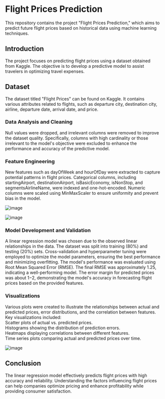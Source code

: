 # Flight Prices Prediction
This repository contains the project "Flight Prices Prediction," which aims to predict future flight prices based on historical data using machine learning techniques.<br />

## Introduction
The project focuses on predicting flight prices using a dataset obtained from Kaggle. The objective is to develop a predictive model to assist travelers in optimizing travel expenses.<br />

## Dataset
The dataset titled "Flight Prices" can be found on Kaggle. It contains various attributes related to flights, such as departure city, destination city, airline, departure date, arrival date, and price.<br />

### Data Analysis and Cleaning
Null values were dropped, and irrelevant columns were removed to improve the dataset quality. Specifically, columns with high cardinality or those irrelevant to the model's objective were excluded to enhance the performance and accuracy of the predictive model.<br />

### Feature Engineering
New features such as dayOfWeek and hourOfDay were extracted to capture potential patterns in flight prices. Categorical columns, including startingAirport, destinationAirport, isBasicEconomy, isNonStop, and segmentsAirlineName, were indexed and one-hot-encoded. Numeric columns were scaled using MinMaxScaler to ensure uniformity and prevent bias in the model.

![image](https://github.com/user-attachments/assets/c9c98204-fb56-4ff9-8a45-aec9252d4bf0)

![image](https://github.com/user-attachments/assets/2ace2f51-99a4-4d11-903e-1bda32613319)

### Model Development and Validation
A linear regression model was chosen due to the observed linear relationships in the data. The dataset was split into training (80%) and testing (20%) sets. Cross-validation and hyperparameter tuning were employed to optimize the model parameters, ensuring the best performance and minimizing overfitting.
The model's performance was evaluated using Root Mean Squared Error (RMSE). The final RMSE was approximately 1.25, indicating a well-performing model. The error margin for predicted prices was about $1-$2, demonstrating the model's accuracy in forecasting flight prices based on the provided features.

### Visualizations
Various plots were created to illustrate the relationships between actual and predicted prices, error distributions, and the correlation between features. <br />
Key visualizations included:<br />
Scatter plots of actual vs. predicted prices.<br />
Histograms showing the distribution of prediction errors.<br />
Heatmaps displaying correlations between different features.<br />
Time series plots comparing actual and predicted prices over time.<br />

![image](https://github.com/user-attachments/assets/e7ae9542-f097-4d66-b9b4-141961c6dd22)

## Conclusion
The linear regression model effectively predicts flight prices with high accuracy and reliability. Understanding the factors influencing flight prices can help companies optimize pricing and enhance profitability while providing consumer satisfaction.
